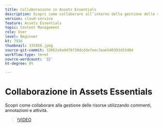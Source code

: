 ```yaml
---
title: Collaborazione in Assets Essentials
description: Scopri come collaborare all’interno della gestione delle risorse utilizzando commenti, annotazioni e attività.
version: cloud-service
feature: Assets Essentials
topic: Content Management
role: User
level: Beginner
kt: 7916
thumbnail: 335856.jpeg
source-git-commit: 32662a9ad478f30dcd3efeec3aae540393d33d04
workflow-type: tm+mt
source-wordcount: '32'
ht-degree: 0%

---
```



# Collaborazione in Assets Essentials

Scopri come collaborare alla gestione delle risorse utilizzando commenti, annotazioni e attività.

>[!VIDEO](https://video.tv.adobe.com/v/335856/?quality=12&learn=on)
